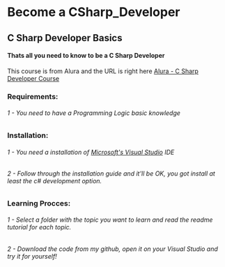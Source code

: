 # Become a CSharp_Developer
## C Sharp Developer Basics

#### Thats all you need to know to be a C Sharp Developer

This course is from Alura and the URL is right here [Alura - C Sharp Developer Course](https://cursos.alura.com.br/career/desenvolvedor-csharp)

### Requirements:

###### 1 - You need to have a Programming Logic basic knowledge

### Installation:

###### 1 - You need a installation of [Microsoft's Visual Studio](https://visualstudio.microsoft.com/pt-br/vs/) IDE

###### 2 - Follow through the installation guide and it'll be OK, you got install at least the c# development option.

### Learning Procces:

###### 1 - Select a folder with the topic you want to learn and read the readme tutorial for each topic.

###### 2 - Download the code from my github, open it on your Visual Studio and try it for yourself!

